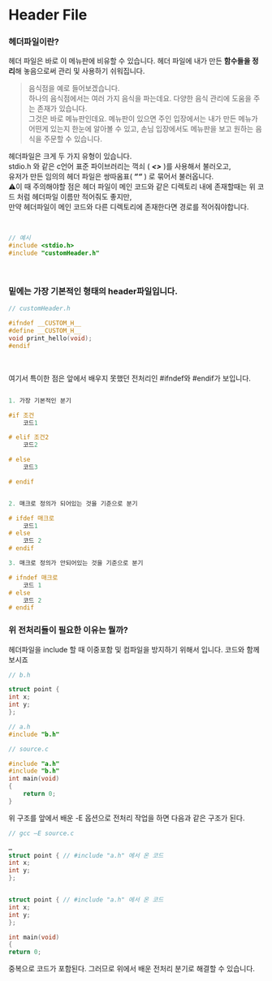 # Header File

### 헤더파일이란?

헤더 파일은 바로 이 메뉴판에 비유할 수 있습니다. 헤더 파일에 내가 만든 **함수들을 정리**해 놓음으로써 관리 및 사용하기 쉬워집니다.


>음식점을 예로 들어보겠습니다. <br>하나의 음식점에서는 여러 가지 음식을 파는데요. 
>다양한 음식 관리에 도움을 주는 존재가 있습니다.<br>그것은 바로 메뉴판인데요. 메뉴판이 있으면 주인 입장에서는 내가 만든 메뉴가 어떤게 있는지 한눈에 알아볼 수 있고, 손님 입장에서도 메뉴판을 보고 원하는 음식을 주문할 수 있습니다.

 헤더파일은 크게 두 가지 유형이 있습니다.<br>stdio.h 와 같은 c언어 표준 파이브러리는 꺽쇠 ( <b><i><></i></b> )를 사용해서 불러오고,<br> 유저가 만든 임의의 헤더 파일은 쌍따옴표(<b><i> ““</i></b> ) 로 묶어서 불러옵니다. <br>⚠️이 때 주의해야할 점은 헤더 파일이 메인 코드와 같은 디렉토리 내에 존재할때는 위 코드 처럼 헤더파일 이름만 적어줘도 좋지만, <br>만약 헤더파일이 메인 코드와 다른 디렉토리에 존재한다면 경로를 적어줘야합니다.

<br>

```c
// 예시
#include <stdio.h>
#include "customHeader.h"
```

<br>

### 밑에는 가장 기본적인 형태의 header파일입니다.

```c
// customHeader.h 

#ifndef __CUSTOM_H__
#define __CUSTOM_H__
void print_hello(void);
#endif

```

<br>

여기서 특이한 점은 앞에서 배우지 못했던 전처리인 #ifndef와 #endif가 보입니다.

~~~c

1. 가장 기본적인 분기 

#if 조건 
    코드1

# elif 조건2
    코드2

# else 
    코드3

# endif 


2. 매크로 정의가 되어있는 것을 기준으로 분기

# ifdef 매크로
    코드1
# else
    코드 2
# endif

3. 매크로 정의가 안되어있는 것을 기준으로 분기

# ifndef 매크로
    코드 1
# else 
    코드 2
# endif

~~~

### 위 전처리들이 필요한 이유는 뭘까?

헤더파일을 include 할 때 이중포함 및 컴파일을 방지하기 위해서 입니다. 코드와 함께 보시죠

~~~c
// b.h

struct point {
int x;
int y;
};

~~~

~~~c
// a.h
#include "b.h"

~~~

~~~c
// source.c

#include "a.h"
#include "b.h"
int main(void)
{
    return 0;
}

~~~

위 구조를 앞에서 배운 -E 옵션으로 전처리 작업을 하면 다음과 같은 구조가 된다.

~~~c
// gcc –E source.c

…
struct point { // #include "a.h" 에서 온 코드
int x;
int y;
};


struct point { // #include "a.h" 에서 온 코드
int x;
int y;
};

int main(void)
{
return 0;

~~~

중복으로 코드가 포함된다. 그러므로 위에서 배운 전처리 분기로 해결할 수 있습니다.

